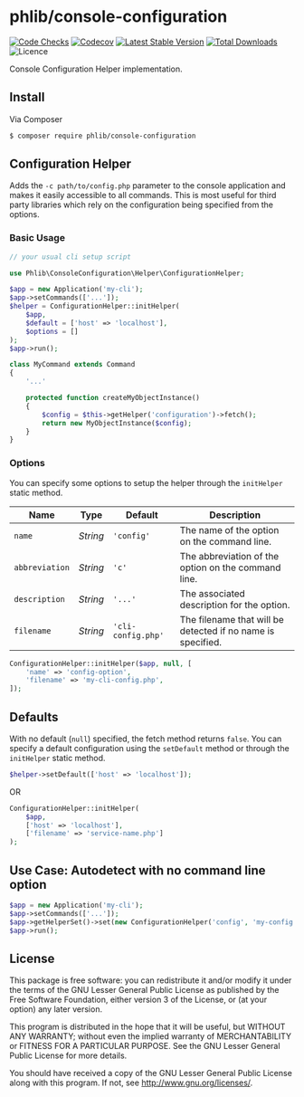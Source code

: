 # phlib/console-configuration

[![Code Checks](https://img.shields.io/github/actions/workflow/status/phlib/console-configuration/code-checks.yml?logo=github)](https://github.com/phlib/console-configuration/actions/workflows/code-checks.yml)
[![Codecov](https://img.shields.io/codecov/c/github/phlib/console-configuration.svg?logo=codecov)](https://codecov.io/gh/phlib/console-configuration)
[![Latest Stable Version](https://img.shields.io/packagist/v/phlib/console-configuration.svg?logo=packagist)](https://packagist.org/packages/phlib/console-configuration)
[![Total Downloads](https://img.shields.io/packagist/dt/phlib/console-configuration.svg?logo=packagist)](https://packagist.org/packages/phlib/console-configuration)
![Licence](https://img.shields.io/github/license/phlib/console-configuration.svg)

Console Configuration Helper implementation.

## Install

Via Composer

``` bash
$ composer require phlib/console-configuration
```

## Configuration Helper

Adds the ```-c path/to/config.php``` parameter to the console application and makes it easily accessible to all 
commands. This is most useful for third party libraries which rely on the configuration being specified from the 
options.

### Basic Usage

```php
// your usual cli setup script

use Phlib\ConsoleConfiguration\Helper\ConfigurationHelper;

$app = new Application('my-cli');
$app->setCommands(['...']);
$helper = ConfigurationHelper::initHelper(
    $app,
    $default = ['host' => 'localhost'],
    $options = []
);
$app->run();

```

```php
class MyCommand extends Command
{
    '...'

    protected function createMyObjectInstance()
    {
        $config = $this->getHelper('configuration')->fetch();
        return new MyObjectInstance($config);
    }
}
```

### Options
You can specify some options to setup the helper through the ```initHelper``` static method.

|Name|Type|Default|Description|
|----|----|-------|-----------|
|`name`|*String*|`'config'`|The name of the option on the command line.|
|`abbreviation`|*String*|`'c'`|The abbreviation of the option on the command line.|
|`description`|*String*|`'...'`|The associated description for the option.|
|`filename`|*String*|`'cli-config.php'`|The filename that will be detected if no name is specified.|

```php
ConfigurationHelper::initHelper($app, null, [
    'name' => 'config-option',
    'filename' => 'my-cli-config.php',
]);
```

## Defaults
With no default (```null```) specified, the fetch method returns ```false```. You can specify a default configuration 
using the ```setDefault``` method or through the ```initHelper``` static method.

```php
$helper->setDefault(['host' => 'localhost']);
```

OR 

```php
ConfigurationHelper::initHelper(
    $app,
    ['host' => 'localhost'],
    ['filename' => 'service-name.php']
);
```

## Use Case: Autodetect with no command line option
```php
$app = new Application('my-cli');
$app->setCommands(['...']);
$app->getHelperSet()->set(new ConfigurationHelper('config', 'my-config.php'));
$app->run();
```

## License

This package is free software: you can redistribute it and/or modify
it under the terms of the GNU Lesser General Public License as published by
the Free Software Foundation, either version 3 of the License, or
(at your option) any later version.

This program is distributed in the hope that it will be useful,
but WITHOUT ANY WARRANTY; without even the implied warranty of
MERCHANTABILITY or FITNESS FOR A PARTICULAR PURPOSE.  See the
GNU Lesser General Public License for more details.

You should have received a copy of the GNU Lesser General Public License
along with this program.  If not, see <http://www.gnu.org/licenses/>.
